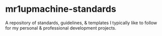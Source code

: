 # mr1upmachine-standards

A repository of standards, guidelines, & templates I typically like to follow for my personal & professional development projects.
